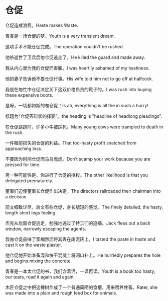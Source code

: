 # 仓促

<p><span class="chinese">仓促造成浪费。</span><span class="english">Haste makes Waste.</span></p>

<p><span class="chinese">青春是一场仓促的梦。</span><span class="english">Youth is a very transient dream.</span></p>

<p><span class="chinese">这项手术不能仓促完成。</span><span class="english">The operation couldn't be rushed.</span></p>

<p><span class="chinese">他杀逝世了卫兵后匆仓促逃走了。</span><span class="english">He killed the guard and made away.</span></p>

<p><span class="chinese">我从内心里为我的仓促而害臊。</span><span class="english">I was heartily ashamed of my hastiness.</span></p>

<p><span class="chinese">他的妻子告诉他不要仓促行事。</span><span class="english">His wife told him not to go off at halfcock.</span></p>

<p><span class="chinese">我是在匆忙中仓促决定买下这双价格昂贵的靴子的。</span><span class="english">I was rush into buying these expensive boots.</span></p>

<p><span class="chinese">是呀，一切都如斯的匆仓促！</span><span class="english">Is ah, everything is all the in such a hurry!</span></p>

<p><span class="chinese">标题为“仓促答辩状的择要”。</span><span class="english">the heading is "headline of headlong pleadings".</span></p>

<p><span class="chinese">在仓促跳跑时，许多小牛被踩死。</span><span class="english">Many young cows were trampled to death in the rush.</span></p>

<p><span class="chinese">一件眼前损失的仓促的利益。</span><span class="english">That too-hasty profit snatched from approaching loss.</span></p>

<p><span class="chinese">不要因为时间仓促而马马虎虎。</span><span class="english">Don’t scamp your work because you are pressed for time.</span></p>

<p><span class="chinese">另一种可能性是，你进行了仓促的授权。</span><span class="english">The other likelihood is that you delegated prematurely.</span></p>

<p><span class="chinese">董事们迫使董事长仓促作出决定。</span><span class="english">The directors railroaded their chairman into a decision.</span></p>

<p><span class="chinese">前文细致详尽，后文有些仓促，身长腿短的感觉。</span><span class="english">The finely detailed, the hasty, length short legs feeling.</span></p>

<p><span class="chinese">杰克从后窗仓促逃走，勉强地逃过了特工们的追捕。</span><span class="english">Jack flees out a back window, narrowly escaping the agents.</span></p>

<p><span class="chinese">我匆仓促品味了浆糊然后将其丢在废泥灰上。</span><span class="english">I tasted the paste in haste and cast it on the waste plaster.</span></p>

<p><span class="chinese">他仓促地开始准备混和快干混凝土将洞口补上。</span><span class="english">He hurriedly prepares the hole and begins mixing the concrete.</span></p>

<p><span class="chinese">青春是一本太仓促的书，我们含着泪，一读再读。</span><span class="english">Youth is a book too hasty, our tears, read it again and again.</span></p>

<p><span class="chinese">木匠仓促之中把这棵树作成了一个普通简陋的食槽，用来喂养牲畜。</span><span class="english">Rater, she was made into a plain and rough feed box for animals.</span></p>

